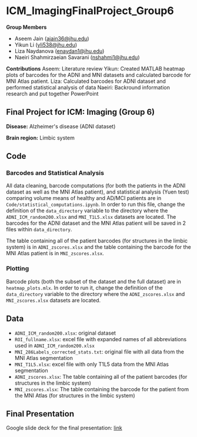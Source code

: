 # ICM_ImagingFinalProject_Group6
**Group Members**
- Aseem Jain (ajain36@jhu.edu)
- Yikun Li (yli538@jhu.edu)
- Liza Naydanova (enaydan1@jhu.edu)
- Naeiri Shahmirzaeian Savarani (nshahmi1@jhu.edu)

**Contributions**
Aseem: Literature review 
Yikun: Created MATLAB heatmap plots of barcodes for the ADNI and MNI datasets and calculated barcode for MNI Atlas patient.
Liza: Calculated barcodes for ADNI dataset and performed statistical analysis of data
Naeiri: Backround information research and put together PowerPoint


## Final Project for ICM: Imaging (Group 6)

**Disease:** Alzheimer's disease (ADNI dataset)

**Brain region:** Limbic system

## Code
### Barcodes and Statistical Analysis
All data cleaning, barcode computations (for both the patients in the ADNI dataset as well as the MNI Atlas patient), and statistical analysis (Yuen test) comparing volume means of healthy and AD/MCI patients are in ```Code/statistical_computations.ipynb```. In order to run this file, change the definition of the ```data_directory``` variable to the directory where the ```ADNI_ICM_random200.xlsx``` and ```MNI_T1L5.xlsx``` datasets are located. The barcodes for the ADNI dataset and the MNI Atlas patient will be saved in 2 files within ```data_directory```. 

The table containing all of the patient barcodes (for structures in the limbic system) is in ```ADNI_zscores.xlsx``` and the table containing the barcode for the MNI Atlas patient is in ```MNI_zscores.xlsx```.

### Plotting
Barcode plots (both the subset of the dataset and the full dataset) are in ```heatmap_plots.mlx```. In order to run it, change the definition of the ```data_directory``` variable to the directory where the ```ADNI_zscores.xlsx``` and ```MNI_zscores.xlsx``` datasets are located.

## Data
- ```ADNI_ICM_random200.xlsx```: original dataset
- ```ROI_fullname.xlsx```: excel file with expanded names of all abbreviations used in ```ADNI_ICM_random200.xlsx```
- ```MNI_286Labels_corrected_stats.txt```: original file with all data from the MNI Atlas segmentation
- ```MNI_T1L5.xlsx```: excel file with only T1L5 data from the MNI Atlas segmentation
- ```ADNI_zscores.xlsx```: The table containing all of the patient barcodes (for structures in the limbic system)
- ```MNI_zscores.xlsx```: The table containing the barcode for the patient from the MNI Atlas (for structures in the limbic system)

## Final Presentation
Google slide deck for the final presentation: [link](https://docs.google.com/presentation/d/1wEt03VnvqqzIaZoA0U72KR32_NWEQ3K0d5-0IDo6RJs/edit?usp=sharing)
